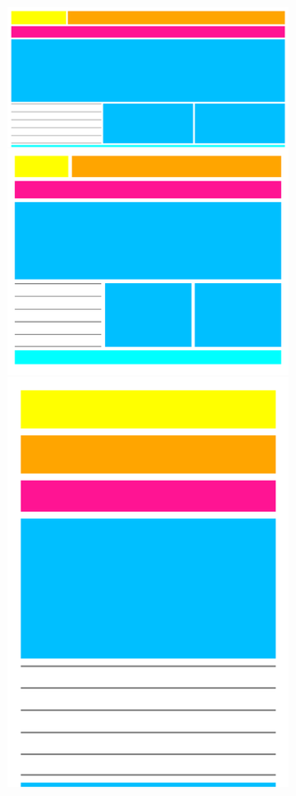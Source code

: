 <img src="images/screenshot-responivelayout2.netlify.com-2019.01.25-17-35-15.png">
<img src="images/screenshot-responivelayout2.netlify.com-2019.01.25-18-25-42.png">
<img src="images/screenshot-responivelayout2.netlify.com-2019.01.25-18-30-29.png">
